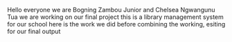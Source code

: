 Hello everyone 
we are Bogning Zambou Junior and Chelsea Ngwangunu Tua
we are working on our final project
this is a library management system for our school
here is the work we did before combining the working, esiting for our final output 
